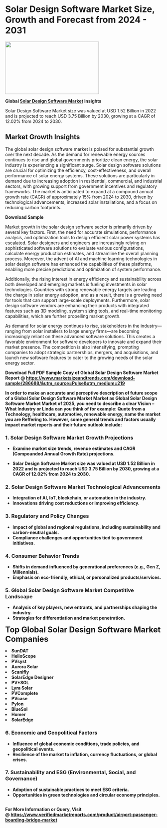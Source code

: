 <H1>Solar Design Software Market Size, Growth and Forecast from 2024 - 2031</H1><img class="aligncenter size-medium wp-image-584254" src="https://thirdeyenews.in/wp-content/uploads/2024/09/Global-Market-Research-300x168.jpeg" alt="" width="300" height="168" /><p><strong>Global&nbsp;<a href="https://www.marketsizeandtrends.com/download-sample/286688/&amp;utm_source=Pulse&amp;utm_medium=219">Solar Design Software Market</a> Insights</strong></p><p>Solar Design Software Market size was valued at USD 1.52 Billion in 2022 and is projected to reach USD 3.75 Billion by 2030, growing at a CAGR of 12.02% from 2024 to 2030.</p><p><h2>Market Growth Insights</h2> <p>The global solar design software market is poised for substantial growth over the next decade. As the demand for renewable energy sources continues to rise and global governments prioritize clean energy, the solar industry is experiencing a significant surge. Solar design software solutions are crucial for optimizing the efficiency, cost-effectiveness, and overall performance of solar energy systems. These solutions are particularly in demand due to increasing adoption in residential, commercial, and industrial sectors, with growing support from government incentives and regulatory frameworks. The market is anticipated to expand at a compound annual growth rate (CAGR) of approximately 15% from 2024 to 2030, driven by technological advancements, increased solar installations, and a focus on reducing carbon footprints.</p> <p><strong>Download Sample</strong></p> <p>Market growth in the solar design software sector is primarily driven by several key factors. First, the need for accurate simulations, performance analysis, and optimization tools to design efficient solar power systems has escalated. Solar designers and engineers are increasingly relying on sophisticated software solutions to evaluate various configurations, calculate energy production estimates, and streamline the overall planning process. Moreover, the advent of AI and machine learning technologies in solar design software has enhanced the capabilities of these platforms, enabling more precise predictions and optimization of system performance.</p> <p>Additionally, the rising interest in energy efficiency and sustainability across both developed and emerging markets is fueling investments in solar technologies. Countries with strong renewable energy targets are leading the charge in solar energy adoption, and as a result, there is a growing need for tools that can support large-scale deployments. Furthermore, solar design software vendors are enhancing their products with integrated features such as 3D modeling, system sizing tools, and real-time monitoring capabilities, which are further propelling market growth.</p> <p>As demand for solar energy continues to rise, stakeholders in the industry—ranging from solar installers to large energy firms—are becoming increasingly reliant on these advanced software solutions. This creates a favorable environment for software developers to innovate and expand their market presence. The competition is also intensifying, prompting companies to adopt strategic partnerships, mergers, and acquisitions, and launch new software features to cater to the growing needs of the solar energy sector.</p> <p><strong></p><p><span class=""><strong>Download Full PDF Sample Copy of Global Solar Design Software Market Report</strong> @ <a href="https://www.marketsizeandtrends.com/download-sample/286688/&amp;utm_source=Pulse&amp;utm_medium=219" target="_blank">https://www.marketsizeandtrends.com/download-sample/286688/&amp;utm_source=Pulse&amp;utm_medium=219</a></span></p><p>In order to make an accurate and perceptive description of future scope of a Global&nbsp;Solar Design Software Market Market as Global&nbsp;Solar Design Software Market Market of 2025, you need to describe a clear Vision &ndash; What Industry or Linda can you think of for example: Quote from a Technology, healthcare, automotive, renewable energy, name the market you are Reffering to. However, some general trends and factors usually impact market reports and their future outlook include:</p><h3>1.&nbsp;<strong>Solar Design Software Market Growth Projections</strong></h3><ul><li>Examine market size trends, revenue estimates and CAGR (Compounded Annual Growth Rate) projections.</li><li><p>Solar Design Software Market size was valued at USD 1.52 Billion in 2022 and is projected to reach USD 3.75 Billion by 2030, growing at a CAGR of 12.02% from 2024 to 2030.</p></li></ul><h3>2.&nbsp;<strong>Solar Design Software Market Technological Advancements</strong></h3><ul><li>Integration of AI, IoT, blockchain, or automation in the industry.</li><li>Innovations driving cost reductions or improving efficiency.</li></ul><h3>3.&nbsp;<strong>Regulatory and Policy Changes</strong></h3><ul><li>Impact of global and regional regulations, including sustainability and carbon-neutral goals.</li><li>Compliance challenges and opportunities tied to government initiatives.</li></ul><h3>4.&nbsp;<strong>Consumer Behavior Trends</strong></h3><ul><li>Shifts in demand influenced by generational preferences (e.g., Gen Z, Millennials).</li><li>Emphasis on eco-friendly, ethical, or personalized products/services.</li></ul><h3>5.&nbsp;<strong>Global Solar Design Software Market Competitive Landscape</strong></h3><ul><li>Analysis of key players, new entrants, and partnerships shaping the industry.</li><li>Strategies for differentiation and market penetration.</li></ul><p data-pm-slice="1 1 []"><span style="color: inherit; font-family: inherit; font-size: 25px;">Top Global Solar Design Software Market Companies</span></p><div class="" data-test-id=""><p><li>SunDAT</li><li> HelioScope</li><li> PVsyst</li><li> Aurora Solar</li><li> Scanifly</li><li> SolarEdge Designer</li><li> PV*SOL</li><li> Lyra Solar</li><li> PVComplete</li><li> PVcase</li><li> Pylon</li><li> BlueSol</li><li> Homer</li><li> SolarEdge</li></p></div><h3>6.&nbsp;<strong>Economic and Geopolitical Factors</strong></h3><ul><li>Influence of global economic conditions, trade policies, and geopolitical events.</li><li>Resilience of the market to inflation, currency fluctuations, or global crises.</li></ul><h3>7.&nbsp;<strong>Sustainability and ESG (Environmental, Social, and Governance)</strong></h3><ul><li>Adoption of sustainable practices to meet ESG criteria.</li><li>Opportunities in green technologies and circular economy principles.</li></ul><h2><strong style="font-size: 14px;">For More Information or Query, Visit @&nbsp;</strong><a style="background-color: #ffffff; font-size: 14px;" href="https://www.marketsizeandtrends.com/report/solar-design-software-market/" target="_blank">https://www.verifiedmarketreports.com/product/airport-passenger-boarding-bridge-market</a></h2>

